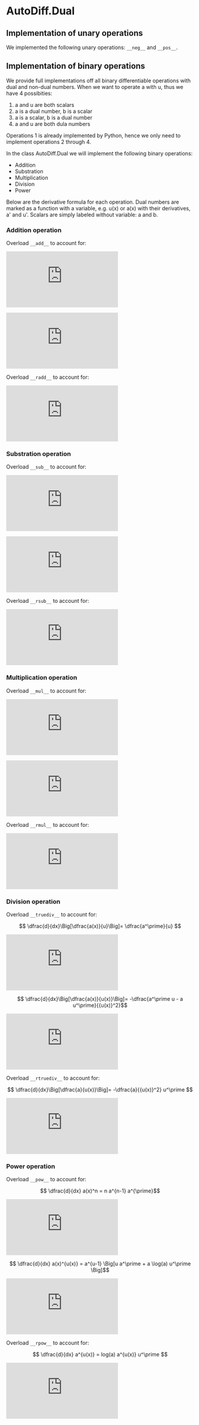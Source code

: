 # AutoDiff.Dual

## Implementation of unary operations
We implemented the following unary operations:
``__neg__`` and ``__pos__``.

## Implementation of binary operations

We provide full implementations off all binary differentiable operations with dual and non-dual numbers. When we want to operate a with u, thus we have 4 possibities: 

1. a and u are both scalars
2. a is a dual number, b is a scalar
3. a is a scalar, b is a dual number
4. a and u are both dula numbers

Operations 1 is already implemented by Python, hence we only need to implement operations 2 through 4.

In the class AutoDiff.Dual we will implement the following binary operations:
* Addition
* Substration
* Multiplication
* Division
* Power

Below are the derivative formula for each operation. Dual numbers are marked as a function with a variable, e.g. u(x) or a(x) with their derivatives, a' and u'. Scalars are simply labeled without variable: a and b. 

### Addition operation
Overload `__add__` to account for:

![equation](http://latex.codecogs.com/gif.latex?%5Cdfrac%7Bd%7D%7Bdx%7D%5CBig%5Ba%28x%29%20&plus;%20u%5CBig%5D%3D%20a%5E%5Cprime)

![equation](http://latex.codecogs.com/gif.latex?%5Cdfrac%7Bd%7D%7Bdx%7D%5CBig%5Ba%28x%29%20&plus;%20u%28x%29%5CBig%5D%3D%20a%5E%5Cprime%20&plus;%20u%5E%5Cprime)

Overload `__radd__` to account for:

![equation](http://latex.codecogs.com/gif.latex?%5Cdfrac%7Bd%7D%7Bdx%7D%5CBig%5Ba%20&plus;%20u%28x%29%5CBig%5D%3D%20u%5E%5Cprime)

### Substration operation
Overload `__sub__` to account for:

![equation](http://latex.codecogs.com/gif.latex?%5Cdfrac%7Bd%7D%7Bdx%7D%5CBig%5Ba%28x%29%20-%20u%5CBig%5D%3D%20a%5E%5Cprime)

![equation](http://latex.codecogs.com/gif.latex?%5Cdfrac%7Bd%7D%7Bdx%7D%5CBig%5Ba%28x%29%20-%20u%28x%29%5CBig%5D%3D%20a%5E%5Cprime%20-%20u%5E%5Cprime)

Overload `__rsub__` to account for:

![equation](http://latex.codecogs.com/gif.latex?%5Cdfrac%7Bd%7D%7Bdx%7D%5CBig%5Ba%20-%20u%28x%29%5CBig%5D%3D%20-%20u%5E%5Cprime)


### Multiplication operation
Overload `__mul__` to account for:

![equation](http://latex.codecogs.com/gif.latex?%5Cdfrac%7Bd%7D%7Bdx%7D%5CBig%5Ba%28x%29u%5CBig%5D%3D%20u%20a%5E%5Cprime)

![equation](http://latex.codecogs.com/gif.latex?%5Cdfrac%7Bd%7D%7Bdx%7D%5CBig%5Ba%28x%29u%28x%29%5CBig%5D%3D%20a%5E%5Cprime%20u%20&plus;%20a%20u%5E%5Cprime)

Overload `__rmul__` to account for:

![equation](http://latex.codecogs.com/gif.latex?%5Cdfrac%7Bd%7D%7Bdx%7D%5CBig%5Bau%28x%29%5CBig%5D%3D%20a%20u%5E%5Cprime)


### Division operation
Overload `__truediv__` to account for:

$$ \dfrac{d}{dx}\Big[\dfrac{a(x)}{u}\Big]= \dfrac{a^\prime}{u} $$

![equation](http://latex.codecogs.com/gif.latex?%5Cdfrac%7Bd%7D%7Bdx%7D%5CBig%5B%5Cdfrac%7Ba%28x%29%7D%7Bu%7D%5CBig%5D%3D%20%5Cdfrac%7Ba%5E%5Cprime%7D%7Bu%7D)

$$ \dfrac{d}{dx}\Big[\dfrac{a(x)}{u(x)}\Big]= -\dfrac{a^\prime u - a u^\prime}{{u(x)}^2}$$

![equation](http://latex.codecogs.com/gif.latex?%5Cdfrac%7Bd%7D%7Bdx%7D%5CBig%5B%5Cdfrac%7Ba%28x%29%7D%7Bu%28x%29%7D%5CBig%5D%3D%20-%5Cdfrac%7Ba%5E%5Cprime%20u%20-%20a%20u%5E%5Cprime%7D%7B%7Bu%28x%29%7D%5E2%7D)

Overload `__rtruediv__` to account for:

$$ \dfrac{d}{dx}\Big[\dfrac{a}{u(x)}\Big]= -\dfrac{a}{{u(x)}^2} u^\prime $$

![equation](http://latex.codecogs.com/gif.latex?%5Cdfrac%7Bd%7D%7Bdx%7D%5CBig%5B%5Cdfrac%7Ba%7D%7Bu%28x%29%7D%5CBig%5D%3D%20-%5Cdfrac%7Ba%7D%7B%7Bu%28x%29%7D%5E2%7D%20u%5E%5Cprime)


### Power operation
Overload `__pow__` to account for:

$$ \dfrac{d}{dx} a(x)^n = n a^{n-1} a^{\prime}$$

![equation](http://latex.codecogs.com/gif.latex?%5Cdfrac%7Bd%7D%7Bdx%7D%20a%28x%29%5En%20%3D%20n%20a%5E%7Bn-1%7D%20a%5E%7B%5Cprime%7D)

$$ \dfrac{d}{dx} a(x)^{u(x)} = a^{u-1} \Big[u a^\prime + a \log(a) u^\prime \Big]$$

![equation](http://latex.codecogs.com/gif.latex?%5Cdfrac%7Bd%7D%7Bdx%7D%20a%28x%29%5E%7Bu%28x%29%7D%20%3D%20a%5E%7Bu-1%7D%20%5CBig%5Bu%20a%5E%5Cprime%20&plus;%20a%20%5Clog%28a%29%20u%5E%5Cprime%20%5CBig%5D)

Overload `__rpow__` to account for:

$$ \dfrac{d}{dx} a^{u(x)} = log(a) a^{u(x)} u^\prime $$

![equation](http://latex.codecogs.com/gif.latex?%5Cdfrac%7Bd%7D%7Bdx%7D%20a%5E%7Bu%28x%29%7D%20%3D%20log%28a%29%20a%5E%7Bu%28x%29%7D%20u%5E%5Cprime)

